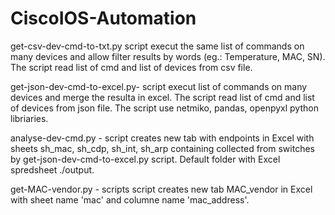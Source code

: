 # CiscoIOS-Automation
get-csv-dev-cmd-to-txt.py script execut the same list of commands on many devices and allow filter results by words (eg.: Temperature, MAC, SN). The script read list of cmd and list of devices from csv file.

get-json-dev-cmd-to-excel.py- script execut list of commands on many devices and merge the resulta in excel. The script read list of cmd and list of devices from json file. The script use netmiko, pandas, openpyxl python libriaries.

analyse-dev-cmd.py - script creates new tab with endpoints in Excel with sheets sh_mac, sh_cdp, sh_int, sh_arp containing collected from switches by get-json-dev-cmd-to-excel.py script. Default folder with Excel spredsheet ./output.

get-MAC-vendor.py - scripts script creates new tab MAC_vendor in Excel with sheet name 'mac' and columne name 'mac_address'.
